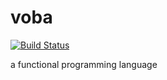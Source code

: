 # voba

[![Build Status](https://drone.io/github.com/wcy123/voba/status.png)](https://drone.io/github.com/wcy123/voba/latest)


a functional programming language

